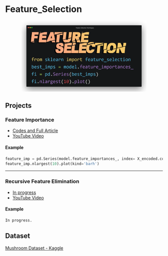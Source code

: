 # Feature_Selection

<p align="center"><img src="assets/main_thumb.png" width="400"></p>

## Projects

### Feature Importance

* [Codes and Full Article](https://github.com/cobanov/Feature_Selection/tree/master/Feature%20Importance)
* [YouTube Video](https://youtube.com/MertCobanov)

#### Example
```python
feature_imp = pd.Series(model.feature_importances_, index= X_encoded.columns)
feature_imp.nlargest(10).plot(kind='barh')
```

----
### Recursive Feature Elimination

* [In progress]()
* [YouTube Video](https://youtube.com/MertCobanov)

#### Example
```python
In progress.
```


## Dataset
[Mushroom Dataset - Kaggle](https://www.kaggle.com/uciml/mushroom-classification)
